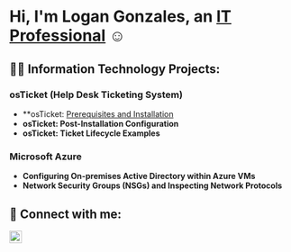 # Hi, I'm Logan Gonzales, an [IT Professional](https://www.linkedin.com/in/coderoad/) ☺

## 👨‍💻 Information Technology Projects:

### osTicket (Help Desk Ticketing System)
- **osTicket: [Prerequisites and Installation](https://github.com/GrifCodes/osticket-prereqs#osticket-prereqs)
- **osTicket: Post-Installation Configuration**
- **osTicket: Ticket Lifecycle Examples**

### Microsoft Azure
- **Configuring On-premises Active Directory within Azure VMs**
- **Network Security Groups (NSGs) and Inspecting Network Protocols**

## 🤳 Connect with me:
[<img align="left" alt="Logan | LinkedIn" width="22px" src="https://cdn.jsdelivr.net/npm/simple-icons@v3/icons/linkedin.svg"/>](https://www.linkedin.com/in/coderoad/)
